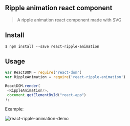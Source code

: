 ## Ripple animation react component
> A ripple animation react component made with SVG

## Install
```
$ npm install --save react-ripple-animation
```

## Usage
```javascript
var ReactDOM = require("react-dom")
var RippleAnimation = require('react-ripple-animation')

ReactDOM.render(
 <RippleAnimation/>,
 document.getElementById("react-app")
);
```
Example:

![react-ripple-animation-demo](https://raw.github.com/joegesualdo/react-ripple-animation/master/ripple3.gif)
